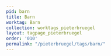 ```yaml
---
pid: barn
title: Barn
worktag: Barn
collection: worktags_pieterbruegel
layout: tagpage_pieterbruegel
order: '010'
permalink: "/pieterbruegel/tags/barn/"
---
```

